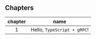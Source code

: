 ## Chapters

| chapter | name                        |
| :-----: | --------------------------- |
|    1    | Hello, `TypeScript + gRPC`! |
